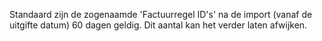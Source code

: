 Standaard zijn de zogenaamde 'Factuurregel ID's' na de import (vanaf de uitgifte datum) 60 dagen geldig. Dit aantal kan het verder laten afwijken.